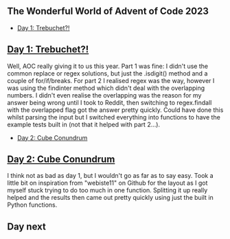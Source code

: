 ## The Wonderful World of Advent of Code 2023 ##
- [Day 1: Trebuchet?!](#day-1)

## [Day 1: Trebuchet?!](https://adventofcode.com/2023/day/1) ##

Well, AOC really giving it to us this year.  Part 1 was fine: I didn't use the common replace or regex solutions, but just the .isdigit() method and a couple of for/if/breaks.  For part 2 I realised regex was the way, however I was using the findinter method which didn't deal with the overlapping numbers.  I didn't even realise the overlapping was the reason for my answer being wrong until I took to Reddit, then switching to regex.findall with the overlapped flag got the answer pretty quickly.  Could have done this whilst parsing the input but I switched everything into functions to have the example tests built in (not that it helped with part 2...). 

- [Day 2: Cube Conundrum](#day-2)

## [Day 2: Cube Conundrum](https://adventofcode.com/2023/day/2) ##

I think not as bad as day 1, but I wouldn't go as far as to say easy.  Took a little bit on inspiration from "webiste11" on Github for the layout as I got myself stuck trying to do too much in one function.  Splitting it up really helped and the results then came out pretty quickly using just the built in Python functions.

## Day next ##